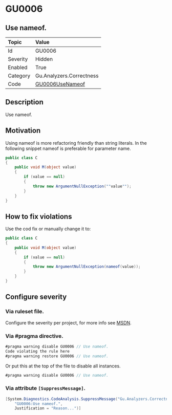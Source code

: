 # GU0006
## Use nameof.

| Topic    | Value
| :--      | :--
| Id       | GU0006
| Severity | Hidden
| Enabled  | True
| Category | Gu.Analyzers.Correctness
| Code     | [GU0006UseNameof]([GU0006UseNameof](https://github.com/DotNetAnalyzers/Gu.Analyzers/blob/master/Gu.Analyzers/GU0006UseNameof.cs))

## Description

Use nameof.

## Motivation

Using nameof is more refactoring friendly than string literals.
In the following snippet nameof is preferable for parameter name.

```C#
public class C
{
    public void M(object value)
    {
        if (value == null)
        {
            throw new ArgumentNullException(""value"");
        }
    }
}
```

## How to fix violations

Use the cod fix or manually change it to:

```C#
public class C
{
    public void M(object value)
    {
        if (value == null)
        {
            throw new ArgumentNullException(nameof(value));
        }
    }
}
```

<!-- start generated config severity -->
## Configure severity

### Via ruleset file.

Configure the severity per project, for more info see [MSDN](https://msdn.microsoft.com/en-us/library/dd264949.aspx).

### Via #pragma directive.
```C#
#pragma warning disable GU0006 // Use nameof.
Code violating the rule here
#pragma warning restore GU0006 // Use nameof.
```

Or put this at the top of the file to disable all instances.
```C#
#pragma warning disable GU0006 // Use nameof.
```

### Via attribute `[SuppressMessage]`.

```C#
[System.Diagnostics.CodeAnalysis.SuppressMessage("Gu.Analyzers.Correctness", 
    "GU0006:Use nameof.", 
    Justification = "Reason...")]
```
<!-- end generated config severity -->
